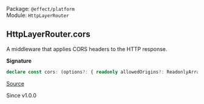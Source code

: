 Package: `@effect/platform`<br />
Module: `HttpLayerRouter`<br />

## HttpLayerRouter.cors

A middleware that applies CORS headers to the HTTP response.

**Signature**

```ts
declare const cors: (options?: { readonly allowedOrigins?: ReadonlyArray<string> | undefined; readonly allowedMethods?: ReadonlyArray<string> | undefined; readonly allowedHeaders?: ReadonlyArray<string> | undefined; readonly exposedHeaders?: ReadonlyArray<string> | undefined; readonly maxAge?: number | undefined; readonly credentials?: boolean | undefined; } | undefined) => Layer.Layer<never, never, HttpRouter>
```

[Source](https://github.com/Effect-TS/effect/tree/main/packages/platform/src/HttpLayerRouter.ts#L904)

Since v1.0.0